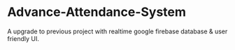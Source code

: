 # Advance-Attendance-System
A upgrade to previous project with realtime google firebase database &amp; user friendly UI.

